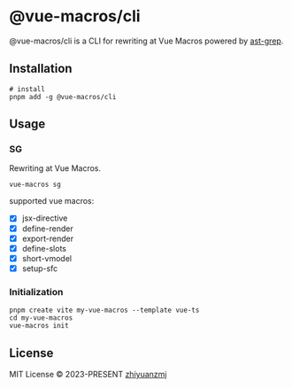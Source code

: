 # @vue-macros/cli

@vue-macros/cli is a CLI for rewriting at Vue Macros powered by [ast-grep](https://github.com/ast-grep/ast-grep).

## Installation
```shell
# install
pnpm add -g @vue-macros/cli
```

## Usage

### SG

Rewriting at Vue Macros.

```shell
vue-macros sg
```

supported vue macros:

- [x] jsx-directive
- [x] define-render
- [x] export-render
- [x] define-slots
- [x] short-vmodel
- [x] setup-sfc 

### Initialization

```shell
pnpm create vite my-vue-macros --template vue-ts
cd my-vue-macros
vue-macros init
```

## License

MIT License &copy; 2023-PRESENT [zhiyuanzmj](https://github.com/zhiyuanzmj)
